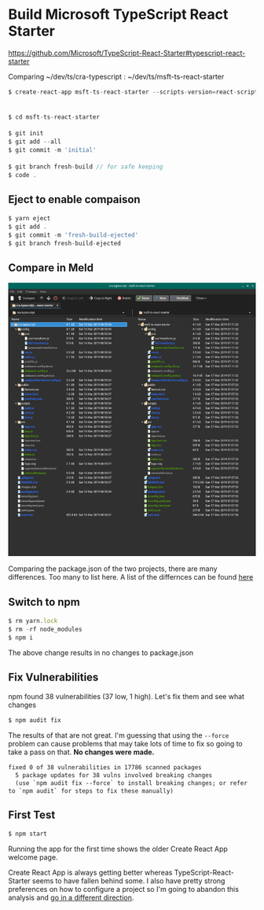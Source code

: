 # Build Microsoft TypeScript React Starter

https://github.com/Microsoft/TypeScript-React-Starter#typescript-react-starter


Comparing
~/dev/ts/cra-typescript : ~/dev/ts/msft-ts-react-starter


```js
$ create-react-app msft-ts-react-starter --scripts-version=react-scripts-ts


$ cd msft-ts-react-starter

$ git init
$ git add --all
$ git commit -m 'initial'

$ git branch fresh-build // for safe keeping
$ code .
```

## Eject to enable compaison
```js
$ yarn eject
$ git add .
$ git commit -m 'fresh-build-ejected'
$ git branch fresh-build-ejected
```

## Compare in Meld

<img src='cra-ts.msft-ts-react-starter.initial-compare.png' />

Comparing the package.json of the two projects, there are many differences. Too many to list here. A list of the differnces can be found [here](cra-ts.to.msft-ts-react-starter.packages-compare.htm)


## Switch to npm
```js
$ rm yarn.lock
$ rm -rf node_modules
$ npm i
```
The above change results in no changes to package.json

## Fix Vulnerabilities

npm found 38 vulnerabilities (37 low, 1 high). Let's fix them and see what changes

```js
$ npm audit fix
```

The results of that are not great. I'm guessing that using the `--force` problem can cause problems that may take lots of time to fix so going to take a pass on that. **No changes were made.**

```
fixed 0 of 38 vulnerabilities in 17786 scanned packages
  5 package updates for 38 vulns involved breaking changes
  (use `npm audit fix --force` to install breaking changes; or refer to `npm audit` for steps to fix these manually)
```

## First Test
```js
$ npm start
```

Running the app for the first time shows the older Create React App welcome page.

Create React App is always getting better whereas TypeScript-React-Starter seems to have fallen behind some. I also have pretty strong preferences on how to configure a project so I'm going to abandon this analysis and [go in a different direction]().


